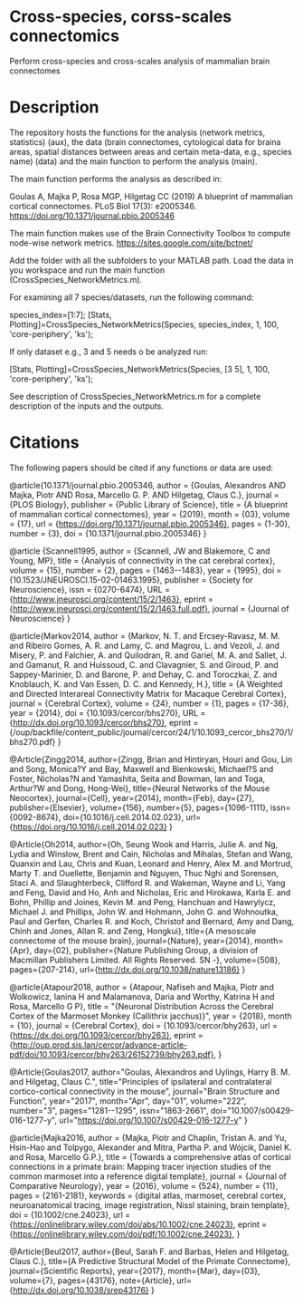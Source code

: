 # Cross-species, corss-scales connectomics
Perform cross-species and cross-scales analysis of mammalian brain connectomes

# Description
The repository hosts the functions for the analysis (network metrics, statistics) (aux), the data (brain connectomes, cytological data for braina areas, spatial distances between areas and certain meta-data, e.g., species name) (data) and the main function to perform the analysis (main).

The main function performs the analysis as described in:

Goulas A, Majka P, Rosa MGP, Hilgetag CC (2019) A blueprint of mammalian cortical connectomes. PLoS Biol 17(3): e2005346. https://doi.org/10.1371/journal.pbio.2005346

The main function makes use of the Brain Connectivity Toolbox to compute node-wise network metrics.
https://sites.google.com/site/bctnet/

Add the folder with all the subfolders to your MATLAB path. Load the data in you workspace and run the main function (CrossSpecies_NetworkMetrics.m).

For examining all 7 species/datasets, run the following command:

species_index=[1:7];
[Stats, Plotting]=CrossSpecies_NetworkMetrics(Species, species_index, 1, 100, 'core-periphery', 'ks');

If only dataset e.g., 3 and 5 needs o be analyzed run:

[Stats, Plotting]=CrossSpecies_NetworkMetrics(Species, [3 5], 1, 100, 'core-periphery', 'ks');

See description of CrossSpecies_NetworkMetrics.m for a complete description of the inputs and the outputs.

# Citations

The following papers should be cited if any functions or data are used:

@article{10.1371/journal.pbio.2005346,
    author = {Goulas, Alexandros AND Majka, Piotr AND Rosa, Marcello G. P. AND Hilgetag, Claus C.},
    journal = {PLOS Biology},
    publisher = {Public Library of Science},
    title = {A blueprint of mammalian cortical connectomes},
    year = {2019},
    month = {03},
    volume = {17},
    url = {https://doi.org/10.1371/journal.pbio.2005346},
    pages = {1-30},
    number = {3},
    doi = {10.1371/journal.pbio.2005346}
}

@article {Scannell1995,
	author = {Scannell, JW and Blakemore, C and Young, MP},
	title = {Analysis of connectivity in the cat cerebral cortex},
	volume = {15},
	number = {2},
	pages = {1463--1483},
	year = {1995},
	doi = {10.1523/JNEUROSCI.15-02-01463.1995},
	publisher = {Society for Neuroscience},
	issn = {0270-6474},
	URL = {http://www.jneurosci.org/content/15/2/1463},
	eprint = {http://www.jneurosci.org/content/15/2/1463.full.pdf},
	journal = {Journal of Neuroscience}
}

@article{Markov2014,
author = {Markov, N. T. and Ercsey-Ravasz, M. M. and Ribeiro Gomes, A. R. and Lamy, C. and Magrou, L. and Vezoli, J. and Misery, P. and Falchier, A. and Quilodran, R. and Gariel, M. A. and Sallet, J. and Gamanut, R. and Huissoud, C. and Clavagnier, S. and Giroud, P. and Sappey-Marinier, D. and Barone, P. and Dehay, C. and Toroczkai, Z. and Knoblauch, K. and Van Essen, D. C. and Kennedy, H.},
title = {A Weighted and Directed Interareal Connectivity Matrix for Macaque Cerebral Cortex},
journal = {Cerebral Cortex},
volume = {24},
number = {1},
pages = {17-36},
year = {2014},
doi = {10.1093/cercor/bhs270},
URL = {http://dx.doi.org/10.1093/cercor/bhs270},
eprint = {/oup/backfile/content_public/journal/cercor/24/1/10.1093_cercor_bhs270/1/bhs270.pdf}
}

@Article{Zingg2014,
author={Zingg, Brian
and Hintiryan, Houri
and Gou, Lin
and Song, Monica?Y
and Bay, Maxwell
and Bienkowski, Michael?S
and Foster, Nicholas?N
and Yamashita, Seita
and Bowman, Ian
and Toga, Arthur?W
and Dong, Hong-Wei},
title={Neural Networks of the Mouse Neocortex},
journal={Cell},
year={2014},
month={Feb},
day={27},
publisher={Elsevier},
volume={156},
number={5},
pages={1096-1111},
issn={0092-8674},
doi={10.1016/j.cell.2014.02.023},
url={https://doi.org/10.1016/j.cell.2014.02.023}
}

@Article{Oh2014,
author={Oh, Seung Wook
and Harris, Julie A.
and Ng, Lydia
and Winslow, Brent
and Cain, Nicholas
and Mihalas, Stefan
and Wang, Quanxin
and Lau, Chris
and Kuan, Leonard
and Henry, Alex M.
and Mortrud, Marty T.
and Ouellette, Benjamin
and Nguyen, Thuc Nghi
and Sorensen, Staci A.
and Slaughterbeck, Clifford R.
and Wakeman, Wayne
and Li, Yang
and Feng, David
and Ho, Anh
and Nicholas, Eric
and Hirokawa, Karla E.
and Bohn, Phillip
and Joines, Kevin M.
and Peng, Hanchuan
and Hawrylycz, Michael J.
and Phillips, John W.
and Hohmann, John G.
and Wohnoutka, Paul
and Gerfen, Charles R.
and Koch, Christof
and Bernard, Amy
and Dang, Chinh
and Jones, Allan R.
and Zeng, Hongkui},
title={A mesoscale connectome of the mouse brain},
journal={Nature},
year={2014},
month={Apr},
day={02},
publisher={Nature Publishing Group, a division of Macmillan Publishers Limited. All Rights Reserved. SN  -},
volume={508},
pages={207-214},
url={http://dx.doi.org/10.1038/nature13186}
}

@article{Atapour2018,
    author = {Atapour, Nafiseh and Majka, Piotr and Wolkowicz, Ianina H and Malamanova, Daria and Worthy, Katrina H and Rosa, Marcello G P},
    title = "{Neuronal Distribution Across the Cerebral Cortex of the Marmoset Monkey (Callithrix jacchus)}",
    year = {2018},
    month = {10},
    journal = {Cerebral Cortex},
    doi = {10.1093/cercor/bhy263},
    url = {https://dx.doi.org/10.1093/cercor/bhy263},
    eprint = {http://oup.prod.sis.lan/cercor/advance-article-pdf/doi/10.1093/cercor/bhy263/26152739/bhy263.pdf},
}

@Article{Goulas2017,
author="Goulas, Alexandros
and Uylings, Harry B. M.
and Hilgetag, Claus C.",
title="Principles of ipsilateral and contralateral cortico-cortical connectivity in the mouse",
journal="Brain Structure and Function",
year="2017",
month="Apr",
day="01",
volume="222",
number="3",
pages="1281--1295",
issn="1863-2661",
doi="10.1007/s00429-016-1277-y",
url="https://doi.org/10.1007/s00429-016-1277-y"
}

@article{Majka2016,
author = {Majka, Piotr and Chaplin, Tristan A. and Yu, Hsin-Hao and Tolpygo, Alexander and Mitra, Partha P. and Wójcik, Daniel K. and Rosa, Marcello G.P.},
title = {Towards a comprehensive atlas of cortical connections in a primate brain: Mapping tracer injection studies of the common marmoset into a reference digital template},
journal = {Journal of Comparative Neurology},
year = {2016},
volume = {524},
number = {11},
pages = {2161-2181},
keywords = {digital atlas, marmoset, cerebral cortex, neuroanatomical tracing, image registration, Nissl staining, brain template},
doi = {10.1002/cne.24023},
url = {https://onlinelibrary.wiley.com/doi/abs/10.1002/cne.24023},
eprint = {https://onlinelibrary.wiley.com/doi/pdf/10.1002/cne.24023},
}

@Article{Beul2017,
author={Beul, Sarah F.
and Barbas, Helen
and Hilgetag, Claus C.},
title={A Predictive Structural Model of the Primate Connectome},
journal={Scientific Reports},
year={2017},
month={Mar},
day={03},
volume={7},
pages={43176},
note={Article},
url={http://dx.doi.org/10.1038/srep43176}
}
